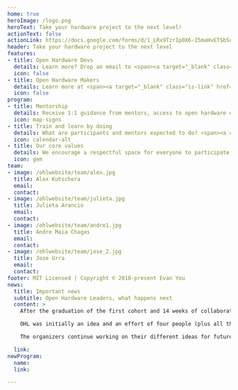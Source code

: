 ```yaml
---
home: true
heroImage: /logo.png
heroText: Take your hardware project to the next level!
actionText: false 
actionLink: https://docs.google.com/forms/d/1_LRx9TzrIp0X6-I5maHvETSbSupJpdfh8-OUoSUJLWA/viewform?edit_requested=true
header: Take your hardware project to the next level
features:
- title: Open Hardware Devs
  details: Learn more? Drop an email to <span><a target="_blank" class="is-link" href="mailto:jose.urra86@gmail.com">jose.urra86@gmail.com</a></span>
  icon: false
- title: Open Hardware Makers
  details: Learn more at <span><a target="_blank" class="is-link" href="https://openhardware.space">openhardware.space</a></span>
  icon: false
program:
- title: Mentorship
  details: Receive 1:1 guidance from mentors, access to open hardware experts and a pool of open educational resources.
  icon: map-signs
- title: Train and learn by doing
  details: What are participants and mentors expected to do? <span><a class="is-link" href="https://olx-hardware.gitlab.io/ohlwebsite/Program/03_roles.html#mentor">Check the roles description</a></span>. Check what the journey looks like in the <a href="https://olx-hardware.gitlab.io/ohlwebsite/Program/02_schedule.html">program schedule</a>.
  icon: calendar-alt
- title: Our core values
  details: We encourage a respectful space for everyone to participate, check our <a class="is-link" href="https://olx-hardware.gitlab.io/ohlwebsite/Program/04_community.html">community guidelines</a>.
  icon: gem
team:
- image: /ohlwebsite/team/alex.jpg
  title: Alex Kutschera
  email:
  contact:
- image: /ohlwebsite/team/julieta.jpg
  title: Julieta Arancio
  email:
  contact:
- image: /ohlwebsite/team/andre1.jpg
  title: Andre Maia Chagas
  email:
  contact:
- image: /ohlwebsite/team/jose_2.jpg
  title: Jose Urra
  email:
  contact:
footer: MIT Licensed | Copyright © 2018-present Evan You
news:
  title: Important news
  subtitle: Open Hardware Leaders, what happens next
  content: >
    After the graduation of the first cohort and 14 weeks of collaborative work, the organization team has decided to split ways. The differences in our vision are too significant, taking us into this joint decision after much effort on working them out.</br></br>

    OHL was initially an idea and an effort of four people (plus all the volunteers!), and in the spirit of collaboration and openness, we understand no one owns it. So we propose the experience of OHL stays online and open as a pilot project, a repository available for anyone to fork.</br>

    The organizers continue working on their different ideas for future hardware programs: "Open Hardware Devs" -led by Jose Urra- and "Open Hardware Makers" -led by Andre Chagas, Alex Kutschera and Juli Arancio-.

  link:
newProgram:
  name:
  link:

---
```

